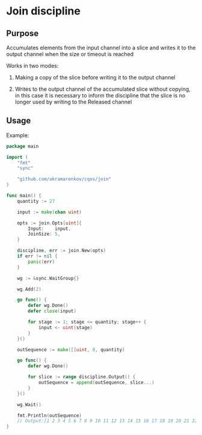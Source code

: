 # Join discipline

## Purpose

Accumulates elements from the input channel into a slice and writes it to the output channel when the size or timeout is reached

Works in two modes:

1. Making a copy of the slice before writing it to the output channel

2. Writes to the output channel of the accumulated slice without copying, in this case it is necessary to inform the discipline that the slice is no longer used by writing to the Released channel

## Usage

Example:

```go
package main

import (
    "fmt"
    "sync"

    "github.com/akramarenkov/cqos/join"
)

func main() {
    quantity := 27

    input := make(chan uint)

    opts := join.Opts[uint]{
        Input:    input,
        JoinSize: 5,
    }

    discipline, err := join.New(opts)
    if err != nil {
        panic(err)
    }

    wg := &sync.WaitGroup{}

    wg.Add(2)

    go func() {
        defer wg.Done()
        defer close(input)

        for stage := 1; stage <= quantity; stage++ {
            input <- uint(stage)
        }
    }()

    outSequence := make([]uint, 0, quantity)

    go func() {
        defer wg.Done()

        for slice := range discipline.Output() {
            outSequence = append(outSequence, slice...)
        }
    }()

    wg.Wait()

    fmt.Println(outSequence)
    // Output:[1 2 3 4 5 6 7 8 9 10 11 12 13 14 15 16 17 18 19 20 21 22 23 24 25 26 27]
}
```
